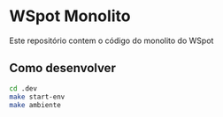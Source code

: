 # WSpot Monolito

Este repositório contem o código do monolito do WSpot

## Como desenvolver

```sh
cd .dev
make start-env
make ambiente
```